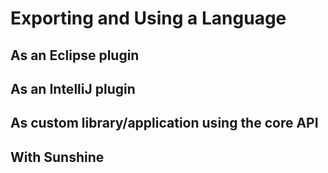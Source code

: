 # Exporting and Using a Language

## As an Eclipse plugin

## As an IntelliJ plugin

## As custom library/application using the core API

## With Sunshine

